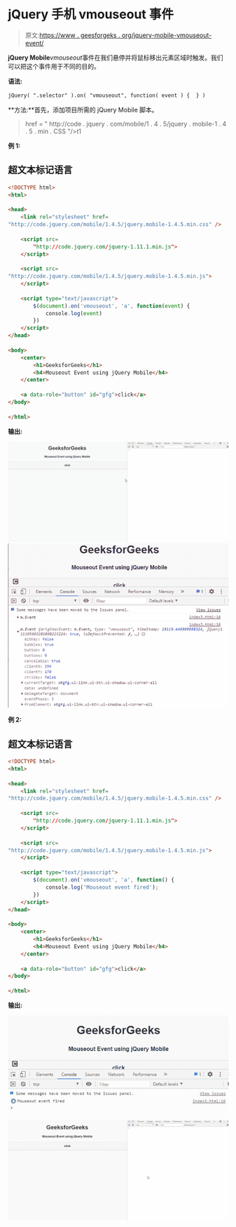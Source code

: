 # jQuery 手机 vmouseout 事件

> 原文:[https://www . geesforgeks . org/jquery-mobile-vmouseout-event/](https://www.geeksforgeeks.org/jquery-mobile-vmouseout-event/)

**jQuery Mobile***vmouseout*事件在我们悬停并将鼠标移出元素区域时触发。我们可以把这个事件用于不同的目的。

**语法:**

```html
jQuery( ".selector" ).on( "vmouseout", function( event ) {  } )
```

**方法:**首先，添加项目所需的 jQuery Mobile 脚本。

> <link rel="”stylesheet”<br/">href = " http://code . jquery . com/mobile/1 . 4 . 5/jquery . mobile-1 . 4 . 5 . min . CSS "/>t1<src = " http://code . jquery . com/jquery-1 . 11 . 1 . min . js "></script>

**例 1:**

## 超文本标记语言

```html
<!DOCTYPE html>
<html>

<head>
    <link rel="stylesheet" href=
"http://code.jquery.com/mobile/1.4.5/jquery.mobile-1.4.5.min.css" />

    <script src=
        "http://code.jquery.com/jquery-1.11.1.min.js">
    </script>

    <script src=
"http://code.jquery.com/mobile/1.4.5/jquery.mobile-1.4.5.min.js">
    </script>

    <script type="text/javascript">
        $(document).on('vmouseout', 'a', function(event) {
            console.log(event)
        })
    </script>
</head>

<body>
    <center>
        <h1>GeeksforGeeks</h1>
        <h4>Mouseout Event using jQuery Mobile</h4>
    </center>

    <a data-role="button" id="gfg">click</a>
</body>

</html>
```

**输出:**

![](img/82837512d58b4501f53c79a2e994fd6a.png) ![](img/e7b9881980102e1cbe4bd9fe6561e282.png)

**例 2:**

## 超文本标记语言

```html
<!DOCTYPE html>
<html>

<head>
    <link rel="stylesheet" href=
"http://code.jquery.com/mobile/1.4.5/jquery.mobile-1.4.5.min.css" />

    <script src=
        "http://code.jquery.com/jquery-1.11.1.min.js">
    </script>

    <script src=
"http://code.jquery.com/mobile/1.4.5/jquery.mobile-1.4.5.min.js">
    </script>

    <script type="text/javascript">
        $(document).on('vmouseout', 'a', function() {
            console.log('Mouseout event fired');
        })
    </script>
</head>

<body>
    <center>
        <h1>GeeksforGeeks</h1>
        <h4>Mouseout Event using jQuery Mobile</h4>
    </center>

    <a data-role="button" id="gfg">click</a>
</body>

</html>
```

**输出:**

![](img/bd7cf46d7fa76dff76e1c8d6d084311a.png) ![](img/2f061cd71369b98ce295858c86e5c9c0.png)